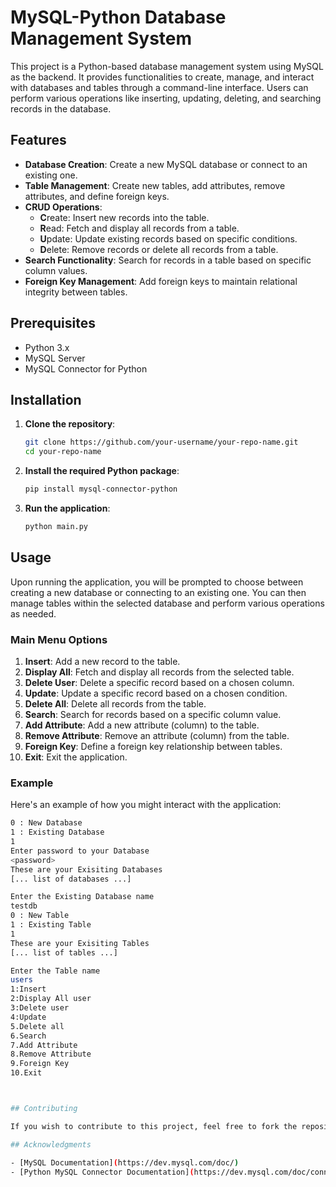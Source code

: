 # MySQL-Python Database Management System

This project is a Python-based database management system using MySQL as the backend. It provides functionalities to create, manage, and interact with databases and tables through a command-line interface. Users can perform various operations like inserting, updating, deleting, and searching records in the database.

## Features

- **Database Creation**: Create a new MySQL database or connect to an existing one.
- **Table Management**: Create new tables, add attributes, remove attributes, and define foreign keys.
- **CRUD Operations**: 
  - **C**reate: Insert new records into the table.
  - **R**ead: Fetch and display all records from a table.
  - **U**pdate: Update existing records based on specific conditions.
  - **D**elete: Remove records or delete all records from a table.
- **Search Functionality**: Search for records in a table based on specific column values.
- **Foreign Key Management**: Add foreign keys to maintain relational integrity between tables.

## Prerequisites

- Python 3.x
- MySQL Server
- MySQL Connector for Python

## Installation

1. **Clone the repository**:
    ```bash
    git clone https://github.com/your-username/your-repo-name.git
    cd your-repo-name
    ```

2. **Install the required Python package**:
    ```bash
    pip install mysql-connector-python
    ```

3. **Run the application**:
    ```bash
    python main.py
    ```

## Usage

Upon running the application, you will be prompted to choose between creating a new database or connecting to an existing one. You can then manage tables within the selected database and perform various operations as needed.

### Main Menu Options

1. **Insert**: Add a new record to the table.
2. **Display All**: Fetch and display all records from the selected table.
3. **Delete User**: Delete a specific record based on a chosen column.
4. **Update**: Update a specific record based on a chosen condition.
5. **Delete All**: Delete all records from the table.
6. **Search**: Search for records based on a specific column value.
7. **Add Attribute**: Add a new attribute (column) to the table.
8. **Remove Attribute**: Remove an attribute (column) from the table.
9. **Foreign Key**: Define a foreign key relationship between tables.
10. **Exit**: Exit the application.

### Example

Here's an example of how you might interact with the application:

```bash
0 : New Database 
1 : Existing Database 
1
Enter password to your Database 
<password>
These are your Exisiting Databases
[... list of databases ...]

Enter the Existing Database name 
testdb
0 : New Table 
1 : Existing Table 
1
These are your Exisiting Tables
[... list of tables ...]

Enter the Table name 
users
1:Insert
2:Display All user
3:Delete user
4:Update
5.Delete all
6.Search
7.Add Attribute
8.Remove Attribute
9.Foreign Key
10.Exit



## Contributing

If you wish to contribute to this project, feel free to fork the repository, make your changes, and submit a pull request. Please ensure that your code adheres to the existing style and structure of the project.

## Acknowledgments

- [MySQL Documentation](https://dev.mysql.com/doc/)
- [Python MySQL Connector Documentation](https://dev.mysql.com/doc/connector-python/en/)
